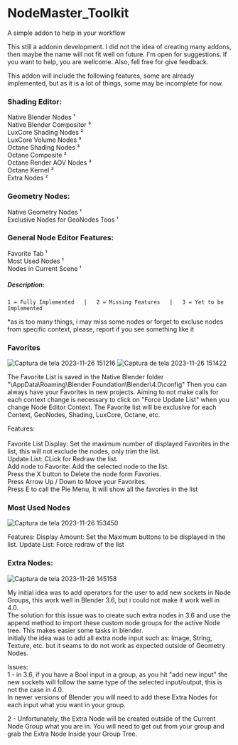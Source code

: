 # NodeMaster_Toolkit
A simple addon to help in your workflow


This still a addonin development. I did not the idea of creating many addons, then maybe the name will not fit well on future. I'm open for suggestions.
If you want to help, you are wellcome. Also, fell free for give feedback.

This addon will include the following features, some are already implemented, but as it is a lot of things, some may be incomplete for now.

  ### Shading Editor:
  Native Blender Nodes ¹ <br>
  Native Blender Compositor ³ <br>
  LuxCore Shading Nodes ² <br>
  LuxCore Volume Nodes ³ <br>
  Octane Shading Nodes ³ <br>
  Octane Composite ³ <br>
  Octane Render AOV Nodes ³ <br>
  Octane Kernel ³   <br>
  Extra Nodes ² <br>
  ### Geometry Nodes: <br>
  Native Geometry Nodes ¹ <br>
  Exclusive Nodes for GeoNodes Toos ¹ <br>

### General Node Editor Features:
  Favorite Tab ¹ <br>
  Most Used Nodes ¹ <br> 
  Nodes in Current Scene ¹ <br>

  ##### Description:
    1 = Fully Implemented   |   2 = Missing Features   |   3 = Yet to be Implemented
  
*as is too many things, i may miss some nodes or forget to excluse nodes from specific context, please, report if you see something like it

### Favorites

  ![Captura de tela 2023-11-26 151216](https://github.com/r-kez/NodeMaster_Toolkit/assets/150207615/31d85ed4-f752-4788-b5be-2a4a862cb446)
  ![Captura de tela 2023-11-26 151422](https://github.com/r-kez/NodeMaster_Toolkit/assets/150207615/20a417c9-f9c4-447b-bf8c-551a0bb28376)

  The Favorite List is saved in the Native Blender folder "\AppData\Roaming\Blender Foundation\Blender\4.0\config"
  Then you can always have your Favorites in new projects.
  Aiming to not make calls for each context change is necessary to click on "Force Update List" when you change Node Editor Context.
  The Favorite list will be exclusive for each Context, GeoNodes, Shading, LuxCore, Octane, etc.

  Features:<br><br>
  Favorite List Display: Set the maximum number of displayed Favorites in the list, this will not exclude the nodes, only trim the list.<br>
  Update List: CLick for Redraw the list.<br>
  Add node to Favorite: Add the selected node to the list.<br>
  Press the X button to Delete the node form Favories.<br>
  Press Arrow Up / Down to Move your Favorites.<br>
  Press E to call the Pie Menu, It will show all the favories in the list<br>

### Most Used Nodes
![Captura de tela 2023-11-26 153450](https://github.com/r-kez/NodeMaster_Toolkit/assets/150207615/3dac1846-c2d9-43a9-9038-70963bcace13)

Features:
  Display Amount: Set the Maximum buttons to be displayed in the list.
  Update List: Force redraw of the list
      
### Extra Nodes:
  ![Captura de tela 2023-11-26 145158](https://github.com/r-kez/NodeMaster_Toolkit/assets/150207615/a38ea70a-9b3a-43f9-91dc-f05839f90eb2)
  
  My initial idea was to add operators for the user to add new sockets in Node Groups, this work well in Blender 3.6, but i could not make it work well in 4.0.<br>
  The solution for this issue was to create such extra nodes in 3.6 and use the append method to import these custom node groups for the active Node tree. This makes easier some tasks in blender.<br>
  initialy the idea was to add all extra node input such as: Image, String, Texture, etc. but it seams to do not work as expected outside of Geometry Nodes.

  Issues:<br>
  1 - in 3.6, if you have a Bool input in a group, as you hit "add new input" the new sockets will follow the same type of the selected input/output, this is not the case in 4.0. <br>
  In newer versions of Blender you will need to add these Extra Nodes for each input what you want in your group.<br>
  
  2 - Unfortunately, the Extra Node will be created outside of the Current Node Group what you are in. You will need to get out from your group and grab the Extra Node Inside your Group Tree.

  
